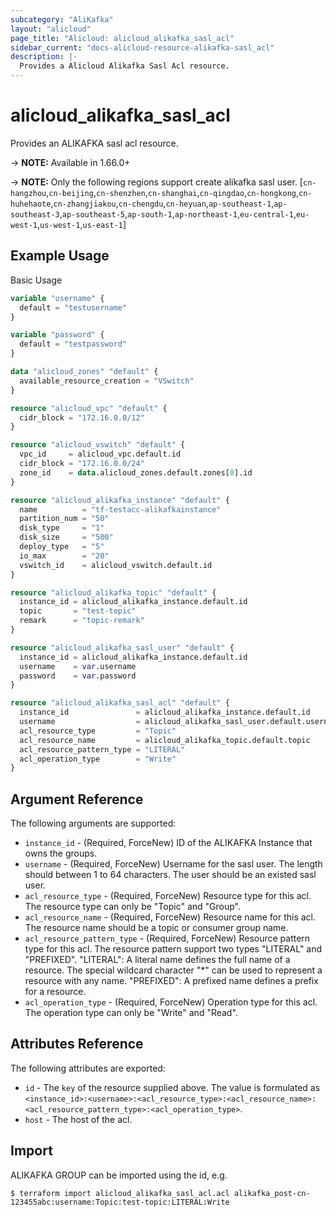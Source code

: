 ```yaml
---
subcategory: "AliKafka"
layout: "alicloud"
page_title: "Alicloud: alicloud_alikafka_sasl_acl"
sidebar_current: "docs-alicloud-resource-alikafka-sasl_acl"
description: |-
  Provides a Alicloud Alikafka Sasl Acl resource.
---
```


# alicloud\_alikafka\_sasl\_acl

Provides an ALIKAFKA sasl acl resource.

-> **NOTE:** Available in 1.66.0+

-> **NOTE:**  Only the following regions support create alikafka sasl user.
[`cn-hangzhou`,`cn-beijing`,`cn-shenzhen`,`cn-shanghai`,`cn-qingdao`,`cn-hongkong`,`cn-huhehaote`,`cn-zhangjiakou`,`cn-chengdu`,`cn-heyuan`,`ap-southeast-1`,`ap-southeast-3`,`ap-southeast-5`,`ap-south-1`,`ap-northeast-1`,`eu-central-1`,`eu-west-1`,`us-west-1`,`us-east-1`]

## Example Usage

Basic Usage

```terraform
variable "username" {
  default = "testusername"
}

variable "password" {
  default = "testpassword"
}

data "alicloud_zones" "default" {
  available_resource_creation = "VSwitch"
}

resource "alicloud_vpc" "default" {
  cidr_block = "172.16.0.0/12"
}

resource "alicloud_vswitch" "default" {
  vpc_id     = alicloud_vpc.default.id
  cidr_block = "172.16.0.0/24"
  zone_id    = data.alicloud_zones.default.zones[0].id
}

resource "alicloud_alikafka_instance" "default" {
  name          = "tf-testacc-alikafkainstance"
  partition_num = "50"
  disk_type     = "1"
  disk_size     = "500"
  deploy_type   = "5"
  io_max        = "20"
  vswitch_id    = alicloud_vswitch.default.id
}

resource "alicloud_alikafka_topic" "default" {
  instance_id = alicloud_alikafka_instance.default.id
  topic       = "test-topic"
  remark      = "topic-remark"
}

resource "alicloud_alikafka_sasl_user" "default" {
  instance_id = alicloud_alikafka_instance.default.id
  username    = var.username
  password    = var.password
}

resource "alicloud_alikafka_sasl_acl" "default" {
  instance_id               = alicloud_alikafka_instance.default.id
  username                  = alicloud_alikafka_sasl_user.default.username
  acl_resource_type         = "Topic"
  acl_resource_name         = alicloud_alikafka_topic.default.topic
  acl_resource_pattern_type = "LITERAL"
  acl_operation_type        = "Write"
}
```

## Argument Reference

The following arguments are supported:

* `instance_id` - (Required, ForceNew) ID of the ALIKAFKA Instance that owns the groups.
* `username` - (Required, ForceNew) Username for the sasl user. The length should between 1 to 64 characters. The user should be an existed sasl user.
* `acl_resource_type` - (Required, ForceNew) Resource type for this acl. The resource type can only be "Topic" and "Group".
* `acl_resource_name` - (Required, ForceNew) Resource name for this acl. The resource name should be a topic or consumer group name.
* `acl_resource_pattern_type` - (Required, ForceNew) Resource pattern type for this acl. The resource pattern support two types "LITERAL" and "PREFIXED". "LITERAL": A literal name defines the full name of a resource. The special wildcard character "*" can be used to represent a resource with any name. "PREFIXED": A prefixed name defines a prefix for a resource.
* `acl_operation_type` - (Required, ForceNew) Operation type for this acl. The operation type can only be "Write" and "Read".

## Attributes Reference

The following attributes are exported:

* `id` - The `key` of the resource supplied above. The value is formulated as `<instance_id>:<username>:<acl_resource_type>:<acl_resource_name>:<acl_resource_pattern_type>:<acl_operation_type>`.
* `host` - The host of the acl.

## Import

ALIKAFKA GROUP can be imported using the id, e.g.

```shell
$ terraform import alicloud_alikafka_sasl_acl.acl alikafka_post-cn-123455abc:username:Topic:test-topic:LITERAL:Write
```
